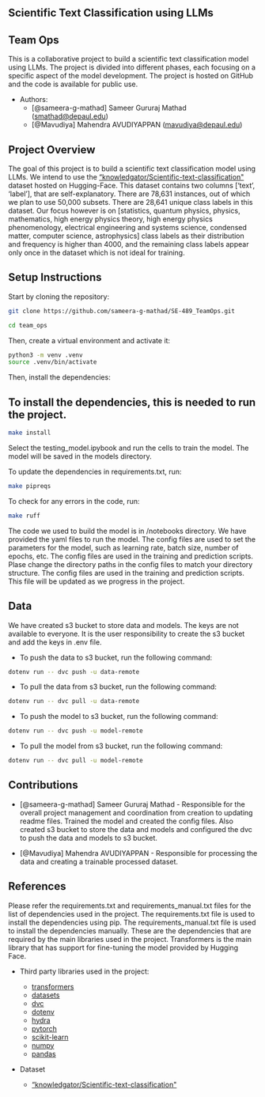 ## Scientific Text Classification using LLMs

## Team Ops

This is a collaborative project to build a scientific text classification model using LLMs. The project is divided into different phases, each focusing on a specific aspect of the model development. The project is hosted on GitHub and the code is available for public use.

- Authors:
  - [@sameera-g-mathad] Sameer Gururaj Mathad (smathad@depaul.edu)
  - [@Mavudiya] Mahendra AVUDIYAPPAN (mavudiya@depaul.edu)

## Project Overview

The goal of this project is to build a scientific text classification model using LLMs. We intend to use the [“knowledgator/Scientific-text-classification"](https://huggingface.co/datasets/knowledgator/Scientific-text-classification) dataset hosted on Hugging-Face. This dataset contains two columns [‘text’, ‘label’], that are self-explanatory. There are 78,631 instances, out of which we plan to use 50,000 subsets. There are 28,641 unique class labels in this dataset. Our focus however is on [statistics, quantum physics, physics, mathematics, high energy physics theory, high energy physics phenomenology, electrical engineering and systems science, condensed matter, computer science, astrophysics] class labels as their distribution and frequency is higher than 4000, and the remaining class labels appear only once in the dataset which is not ideal for training.

## Setup Instructions

Start by cloning the repository:

```bash
git clone https://github.com/sameera-g-mathad/SE-489_TeamOps.git

cd team_ops
```

Then, create a virtual environment and activate it:

```bash
python3 -m venv .venv
source .venv/bin/activate
```

Then, install the dependencies:

## To install the dependencies, this is needed to run the project.

```bash
make install
```

Select the testing_model.ipybook and run the cells to train the model. The model will be saved in the models directory.

To update the dependencies in requirements.txt, run:

```bash
make pipreqs
```

To check for any errors in the code, run:

```bash
make ruff
```

The code we used to build the model is in /notebooks directory. We have provided the yaml files to run the model. The config files are used to set the parameters for the model, such as learning rate, batch size, number of epochs, etc. The config files are used in the training and prediction scripts. Plase change the directory paths in the config files to match your directory structure. The config files are used in the training and prediction scripts. This file will be updated as we progress in the project.

## Data

We have created s3 bucket to store data and models. The keys are not available to everyone. It is the user responsibility to create the s3 bucket and add the keys in .env file.

- To push the data to s3 bucket, run the following command:

```bash
dotenv run -- dvc push -u data-remote
```

- To pull the data from s3 bucket, run the following command:

```bash
dotenv run -- dvc pull -u data-remote
```

- To push the model to s3 bucket, run the following command:

```bash
dotenv run -- dvc push -u model-remote
```

- To pull the model from s3 bucket, run the following command:

```bash
dotenv run -- dvc pull -u model-remote
```

## Contributions

- [@sameera-g-mathad] Sameer Gururaj Mathad - Responsible for the overall project management and coordination from creation to updating readme files. Trained the model and created the config files. Also created s3 bucket to store the data and models and configured the dvc to push the data and models to s3 bucket.

- [@Mavudiya] Mahendra AVUDIYAPPAN - Responsible for processing the data and creating a trainable processed dataset.

## References

Please refer the requirements.txt and requirements_manual.txt files for the list of dependencies used in the project. The requirements.txt file is used to install the dependencies using pip. The requirements_manual.txt file is used to install the dependencies manually. These are the dependencies that are required by the main libraries used in the project. Transformers is the main library that has support for fine-tuning the model provided by Hugging Face.

- Third party libraries used in the project:

  - [transformers](https://huggingface.co/docs/transformers/index)
  - [datasets](https://huggingface.co/docs/datasets/index)
  - [dvc](https://dvc.org/doc/start)
  - [dotenv](https://pypi.org/project/python-dotenv/)
  - [hydra](https://hydra.cc/docs/intro/)
  - [pytorch](https://pytorch.org/get-started/locally/)
  - [scikit-learn](https://scikit-learn.org/stable/)
  - [numpy](https://numpy.org/)
  - [pandas](https://pandas.pydata.org/)

- Dataset
  - [“knowledgator/Scientific-text-classification"](https://huggingface.co/datasets/knowledgator/Scientific-text-classification)
